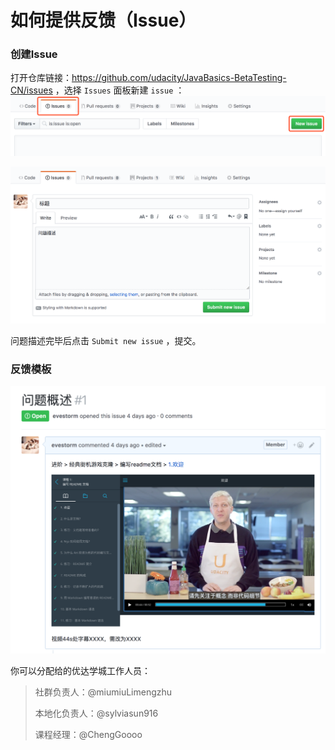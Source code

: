 # 如何提供反馈（Issue）

### 创建Issue

打开仓库链接：https://github.com/udacity/JavaBasics-BetaTesting-CN/issues ，选择 `Issues` 面板新建 `issue` ：![new issue](beta-test/new-issue.png)



![add-comment](beta-test/add-comment.png)



问题描述完毕后点击 `Submit new issue` ，提交。



### 反馈模板

![temp](beta-test/temp.png)



你可以分配给的优达学城工作人员：

> 社群负责人：@miumiuLimengzhu
>
> 本地化负责人：@sylviasun916
>
> 课程经理：@ChengGoooo

